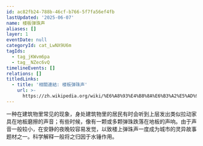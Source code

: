 ```yaml
---
id: ac82fb24-788b-46cf-b766-5f7fa56ef4fb
lastUpdated: '2025-06-07'
name: 楼板弹珠声
aliases: []
layer: 1
eventDate: null
categoryId: cat_LwNX9U6m
tagIds:
  - tag_jKWvm6pa
  - tag__NZec6vQ
timelineEvents: []
relations: []
titledLinks:
  - title: '相關連結: 楼板弹珠声'
    url: >-
      https://zh.wikipedia.org/wiki/%E6%A8%93%E4%B8%8A%E6%B3%A2%E5%AD%90%E8%81%B2
---
```

一种在建筑物里常见的现象，身处建筑物里的居民有时会听到上层发出类似拉动家具在地板磨擦的声音；有些时候，像有一颗或多颗弹珠跌落在地板的声响。由于声音一般较小，在安静的夜晚较容易发觉，以致楼上弹珠声一度成为城市的灵异故事题材之一。科学解释一般将之归因于水锤作用。
